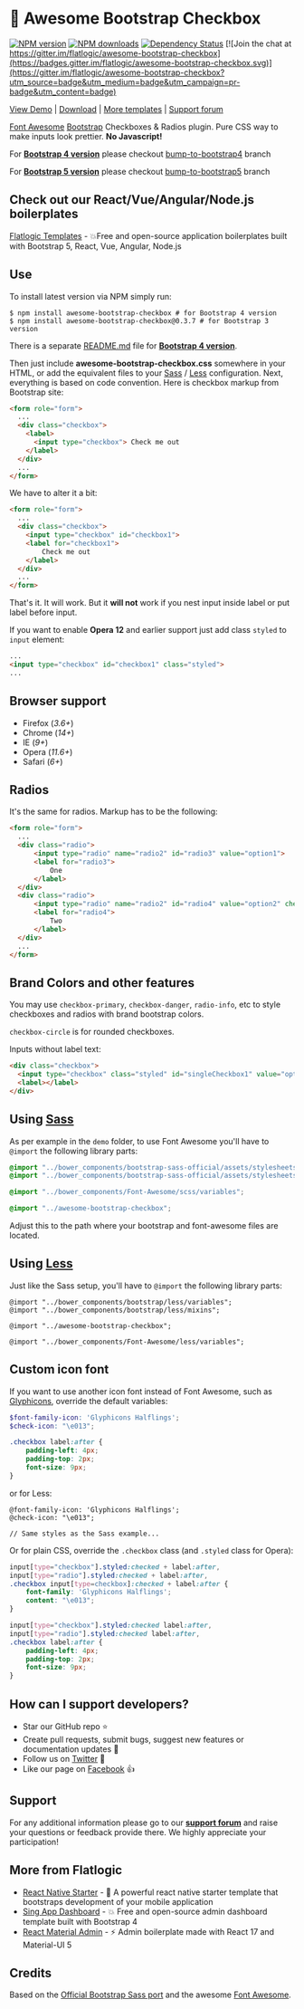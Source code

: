 # 🤘 Awesome Bootstrap Checkbox

[![NPM version](https://img.shields.io/npm/v/awesome-bootstrap-checkbox.svg?style=flat)](https://www.npmjs.com/package/awesome-bootstrap-checkbox)
[![NPM downloads](https://img.shields.io/npm/dm/awesome-bootstrap-checkbox.svg?style=flat)](https://www.npmjs.com/package/awesome-bootstrap-checkbox)
[![Dependency Status](https://img.shields.io/david/dev/flatlogic/awesome-bootstrap-checkbox.svg?branch=master&style=flat)](https://www.npmjs.com/package/awesome-bootstrap-checkbox)
[![Join the chat at https://gitter.im/flatlogic/awesome-bootstrap-checkbox](https://badges.gitter.im/flatlogic/awesome-bootstrap-checkbox.svg)](https://gitter.im/flatlogic/awesome-bootstrap-checkbox?utm_source=badge&utm_medium=badge&utm_campaign=pr-badge&utm_content=badge)

[View Demo](http://flatlogic.github.io/awesome-bootstrap-checkbox/demo/) | [Download](https://github.com/flatlogic/awesome-bootstrap-checkbox.git) | [More templates](https://flatlogic.com/templates) | [Support forum](https://flatlogic.com/forum)

[Font Awesome][] [Bootstrap][] Checkboxes & Radios plugin. Pure CSS way to make inputs look prettier. **No Javascript!**

For **[Bootstrap 4 version](https://getbootstrap.com/docs/4.6/getting-started/introduction/)** please checkout [bump-to-bootstrap4][] branch

For **[Bootstrap 5 version](https://getbootstrap.com/)** please checkout [bump-to-bootstrap5](https://github.com/flatlogic/awesome-bootstrap-checkbox/tree/bump-to-bootstrap5) branch

Check out our React/Vue/Angular/Node.js boilerplates
-----------
[Flatlogic Templates](https://flatlogic.com/templates) - 💥Free and open-source application boilerplates built with Bootstrap 5, React, Vue, Angular, Node.js

Use
------------

To install latest version via NPM simply run:
```shell
$ npm install awesome-bootstrap-checkbox # for Bootstrap 4 version
$ npm install awesome-bootstrap-checkbox@0.3.7 # for Bootstrap 3 version
```

There is a separate [README.md][] file for **[Bootstrap 4 version][]**.

Then just include **awesome-bootstrap-checkbox.css** somewhere in your HTML, or add the equivalent files to your [Sass](#using-sass) / [Less](#using-less) configuration.
Next, everything is based on code convention. Here is checkbox markup from Bootstrap site:

````html
<form role="form">
  ...
  <div class="checkbox">
    <label>
      <input type="checkbox"> Check me out
    </label>
  </div>
  ...
</form>
````

We have to alter it a bit:
````html
<form role="form">
  ...
  <div class="checkbox">
    <input type="checkbox" id="checkbox1">
    <label for="checkbox1">
        Check me out
    </label>
  </div>
  ...
</form>
````
That's it. It will work. But it **will not** work if you nest input inside label or put label before input.

If you want to enable **Opera 12** and earlier support  just add class `styled` to `input` element:
````html
...
<input type="checkbox" id="checkbox1" class="styled">
...
````

Browser support
-----------
- Firefox (_3.6+_)
- Chrome  (_14+_)
- IE      (_9+_)
- Opera   (_11.6+_)
- Safari  (_6+_)

Radios
------------

It's the same for radios. Markup has to be the following:
````html
<form role="form">
  ...
  <div class="radio">
      <input type="radio" name="radio2" id="radio3" value="option1">
      <label for="radio3">
          One
      </label>
  </div>
  <div class="radio">
      <input type="radio" name="radio2" id="radio4" value="option2" checked>
      <label for="radio4">
          Two
      </label>
  </div>
  ...
</form>
````

Brand Colors and other features
------------

You may use `checkbox-primary`, `checkbox-danger`, `radio-info`, etc to style checkboxes and radios with brand bootstrap colors.

`checkbox-circle` is for rounded checkboxes.

Inputs without label text:

````html
<div class="checkbox">
  <input type="checkbox" class="styled" id="singleCheckbox1" value="option1" aria-label="Single checkbox One">
  <label></label>
</div>
````

Using [Sass][]
----------

As per example in the `demo` folder, to use Font Awesome you'll have to `@import` the following library parts:

````scss
@import "../bower_components/bootstrap-sass-official/assets/stylesheets/bootstrap/variables";
@import "../bower_components/bootstrap-sass-official/assets/stylesheets/bootstrap/mixins";

@import "../bower_components/Font-Awesome/scss/variables";

@import "../awesome-bootstrap-checkbox";
````

Adjust this to the path where your bootstrap and font-awesome files are located.

Using [Less][]
----------

Just like the Sass setup, you'll have to `@import` the following library parts:

````less
@import "../bower_components/bootstrap/less/variables";
@import "../bower_components/bootstrap/less/mixins";

@import "../awesome-bootstrap-checkbox";

@import "../bower_components/Font-Awesome/less/variables";
````

Custom icon font
------------

If you want to use another icon font instead of Font Awesome, such as [Glyphicons][], override the default variables:
````scss
$font-family-icon: 'Glyphicons Halflings';
$check-icon: "\e013";

.checkbox label:after {
    padding-left: 4px;
    padding-top: 2px;
    font-size: 9px;
}
````

or for Less:
````less
@font-family-icon: 'Glyphicons Halflings';
@check-icon: "\e013";

// Same styles as the Sass example...
````

Or for plain CSS, override the `.checkbox` class (and `.styled` class for Opera):
````css
input[type="checkbox"].styled:checked + label:after,
input[type="radio"].styled:checked + label:after,
.checkbox input[type=checkbox]:checked + label:after {
    font-family: 'Glyphicons Halflings';
    content: "\e013";
}

input[type="checkbox"].styled:checked label:after,
input[type="radio"].styled:checked label:after,
.checkbox label:after {
    padding-left: 4px;
    padding-top: 2px;
    font-size: 9px;
}
````

How can I support developers?
------------------------------
- Star our GitHub repo :star:
- Create pull requests, submit bugs, suggest new features or documentation updates :wrench:
- Follow us on [Twitter](https://twitter.com/flatlogic) :feet:
- Like our page on [Facebook](https://www.facebook.com/flatlogic/) :thumbsup:

Support
------------------------------
For any additional information please go to our [**support forum**](https://flatlogic.com/forum) and raise your questions or feedback provide there. We highly appreciate your participation!

More from Flatlogic
------------------------------
- [React Native Starter](https://flatlogic.com/templates/react-native) - 🚀 A powerful react native starter template that bootstraps development of your mobile application 
- [Sing App Dashboard](https://flatlogic.com/templates/sing-app-html5) - 💥 Free and open-source admin dashboard template built with Bootstrap 4
- [React Material Admin](https://flatlogic.com/templates/react-material-admin-full) - ⚡ Admin boilerplate made with React 17 and Material-UI 5

Credits
------------

Based on the [Official Bootstrap Sass port][Bootstrap Sass] and the awesome [Font Awesome][].


[Demo]: http://flatlogic.github.io/awesome-bootstrap-checkbox/demo/
[Bootstrap]: http://getbootstrap.com/
[Bootstrap 4 version]: https://getbootstrap.com/
[bump-to-bootstrap4]: https://github.com/flatlogic/awesome-bootstrap-checkbox/tree/bump-to-bootstrap4
[Bootstrap Sass]: https://github.com/twbs/bootstrap-sass
[Font Awesome]: https://github.com/FortAwesome/Font-Awesome
[Glyphicons]: http://getbootstrap.com/components/#glyphicons
[Sass]: http://sass-lang.com/
[Less]: http://lesscss.org/
[README.md]: https://github.com/flatlogic/awesome-bootstrap-checkbox/tree/bump-to-bootstrap4
